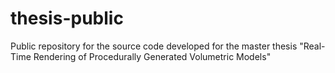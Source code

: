 thesis-public
=============

Public repository for the source code developed for the master thesis "Real-Time Rendering of Procedurally Generated Volumetric Models"
